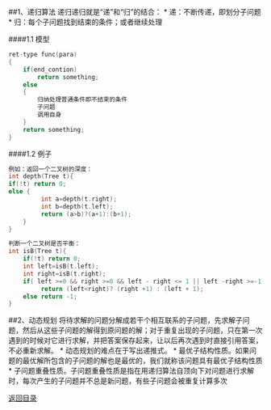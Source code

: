 ##1、递归算法
递归递归就是“递”和“归”的结合：
* 
递：不断传递，即划分子问题
* 
归：每个子问题找到结束的条件；或者继续处理

####1.1 模型
```C++
ret-type func(para)
{
    if(end_contion)
        return something;
    else
    {
        归纳处理普通条件即不结束的条件
        子问题
        调用自身
    }
    return something;
}
```
####1.2 例子
```C++
例如：返回一个二叉树的深度：
int depth(Tree t){ 
if(!t) return 0; 
else { 
         int a=depth(t.right); 
         int b=depth(t.left); 
         return (a>b)?(a+1):(b+1); 
    } 
}

判断一个二叉树是否平衡：
int isB(Tree t){ 
    if(!t) return 0; 
    int left=isB(t.left); 
    int right=isB(t.right); 
    if( left >=0 && right >=0 && left - right <= 1 || left -right >=-1) 
         return (left<right)? (right +1) : (left + 1); 
    else return -1; 
}
```
##2、动态规划
将待求解的问题分解成若干个相互联系的子问题，先求解子问题，然后从这些子问题的解得到原问题的解；对于重复出现的子问题，只在第一次遇到的时候对它进行求解，并把答案保存起来，让以后再次遇到时直接引用答案，不必重新求解。
* 
动态规划的难点在于写出递推式。
* 
最优子结构性质。如果问题的最优解所包含的子问题的解也是最优的，我们就称该问题具有最优子结构性质
* 
子问题重叠性质。子问题重叠性质是指在用递归算法自顶向下对问题进行求解时，每次产生的子问题并不总是新问题，有些子问题会被重复计算多次


[返回目录](README.md)